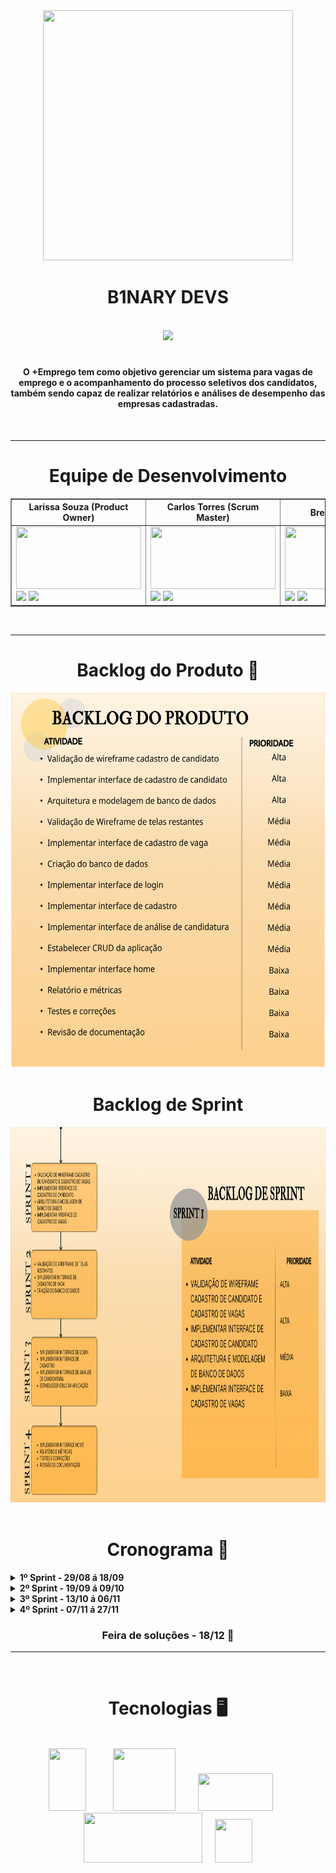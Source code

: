 <div align= "center">

<img src = "https://user-images.githubusercontent.com/101594950/188217613-d8bbdf5a-672f-41b6-9cc2-47b4c0174d52.png" width="400" height="400" />

<h1>B1NARY DEVS </h1></br> 
</div>

<div align = "center">

<img src = "https://user-images.githubusercontent.com/101594950/188217045-aab51d17-01d3-48e5-b690-a916d4832116.png" />

# 

  #### O **+Emprego** tem como objetivo gerenciar um sistema para vagas de emprego e o acompanhamento do processo seletivos dos candidatos, também sendo capaz de realizar relatórios e análises de desempenho das empresas cadastradas. 

</div>

<br>

--------------------------------------------------------------------------------------------------------------------------------------------------- 
<div align="center">

# **Equipe de Desenvolvimento** <br>

</div>

<table border="1">
<thead>
    <tr>
          <th>Larissa Souza (Product Owner) <width="100"/th>
           <th>Carlos Torres (Scrum Master) <width="100"/th>
            <th>Breno Silva (Dev) <width="100"/th>
              <th>Davi Gusmão (Dev) <width="100"/th>
                <th>Gabriel Vieira (Dev) <width="100"/th>
                  <th>Gui Santana (Dev) <width="100"/th>            
                    <th>Wallace Honorato (Dev) <width="100"/th>
    </tr>
</thead>
<tbody>
    <tr>
                                           <td><img src="https://user-images.githubusercontent.com/101594950/187515045-cdb6fc23-56c1-45aa-bcfc-c294d9715a2b.jpeg" width="200" height="100" target="_blank"></a> <br> <a href="https://www.linkedin.com/in/larissatsouza" target="_blank"><img src="https://img.shields.io/badge/-LinkedIn-%230077B5?style=for-the-badge&logo=linkedin&logoColor=white" target="_blank"></a> <a href="https://github.com/larissasouz" target="_blank"><img src="https://img.shields.io/badge/GitHub-100000?style=for-the-badge&logo=github&logoColor=white" target="_blank"></a> </td>
        <td><img src="https://user-images.githubusercontent.com/101594950/187515049-324d4bdb-a5e8-4002-8c81-d1adec6044de.jpeg" width="200" height="100" target="_blank"></a> <br> <a href="https://www.linkedin.com/in/carlos-torres-638b13210" target="_blank"><img src="https://img.shields.io/badge/-LinkedIn-%230077B5?style=for-the-badge&logo=linkedin&logoColor=white" target="_blank"></a> <a href="https://github.com/CarlosTorres2305" target="_blank"><img src="https://img.shields.io/badge/GitHub-100000?style=for-the-badge&logo=github&logoColor=white" target="_blank"></a> </td> 
                <td><img src="https://user-images.githubusercontent.com/101594950/187515042-90231107-4797-4cc4-b06a-086c8fd65231.jpeg" width="200" height="100" target="_blank"></a> <br> <a href="https://www.linkedin.com/in/breno-do-nascimento-silva" target="_blank"><img src="https://img.shields.io/badge/-LinkedIn-%230077B5?style=for-the-badge&logo=linkedin&logoColor=white" target="_blank"></a> <a href="https://github.com/Breno30" target="_blank"><img src="https://img.shields.io/badge/GitHub-100000?style=for-the-badge&logo=github&logoColor=white" target="_blank"></a> </td>
                 <td><img src="https://user-images.githubusercontent.com/101594950/187515046-b434391c-5a2c-4edd-bb6b-7e56596c41ea.jpeg" width="200" height="100" target="_blank"></a> <br> <a href="https://www.linkedin.com/in/davi-gusm%C3%A3o-a09421240" target="_blank"><img src="https://img.shields.io/badge/-LinkedIn-%230077B5?style=for-the-badge&logo=linkedin&logoColor=white" target="_blank"></a> <a href="https://github.com/Davign10" target="_blank"><img src="https://img.shields.io/badge/GitHub-100000?style=for-the-badge&logo=github&logoColor=white" target="_blank"></a> </td>
                <td><img src="https://user-images.githubusercontent.com/101594950/187515048-878e6003-aa0e-4853-a236-8d7bc516f182.jpeg" width="200" height="100" target="_blank"></a> <br> <a href="https://www.linkedin.com/in/gabriel-silva-vieira-79166b208/" target="_blank"><img src="https://img.shields.io/badge/-LinkedIn-%230077B5?style=for-the-badge&logo=linkedin&logoColor=white" target="_blank"></a> <a href="https://github.com/DevBielgrazi" target="_blank"><img src="https://img.shields.io/badge/GitHub-100000?style=for-the-badge&logo=github&logoColor=white" target="_blank"></a> </td>
                <td><img src="https://user-images.githubusercontent.com/101594950/187515051-d1565aa7-326c-4a7b-8496-237c4245fad2.jpeg" width="200" height="100" target="_blank"></a> <br> <a href="https://www.linkedin.com/in/guilherme-santana-696535249" target="_blank"><img src="https://img.shields.io/badge/-LinkedIn-%230077B5?style=for-the-badge&logo=linkedin&logoColor=white" target="_blank"></a> <a href="https://github.com/1SGuilherme" target="_blank"><img src="https://img.shields.io/badge/GitHub-100000?style=for-the-badge&logo=github&logoColor=white" target="_blank"></a> </td>
                                                <td><img src="https://user-images.githubusercontent.com/101594950/187515039-54f418a5-0549-4f57-a40f-993f04a715a4.jpeg" width="200" height="100" target="_blank"></a> <br> <a href="https://www.linkedin.com/in/wallace-honorato-b15a3b1a2" target="_blank"><img src="https://img.shields.io/badge/-LinkedIn-%230077B5?style=for-the-badge&logo=linkedin&logoColor=white" target="_blank"></a> <a href="https://github.com/WallaceHS20" target="_blank"><img src="https://img.shields.io/badge/GitHub-100000?style=for-the-badge&logo=github&logoColor=white" target="_blank"></a> </td>
    </tr>
</tbody>
<tfoot>
</tfoot>
</table>
<br>

---------------------------------------------------------------------------------------------------------------------------------------------
<div align="center">
 
# Backlog do Produto :scroll:

<img src = "https://github.com/B1naryDevs/API/blob/dev/imagens/backlog_produto.png?raw=true" width="600" height="600" /> 

<br>
 
# Backlog de Sprint

<img src = "https://github.com/B1naryDevs/API/blob/dev/imagens/backlog_sprint.png?raw=true" width="900" height="600" /> 
 
</div>
 
<br>
  
</div>

<div align="center">

# Cronograma :calendar:
  
</div>

<details>

**<summary> <b> 1º Sprint - 29/08 á 18/09 </b> </summary>**

<br>

</details>

<details>


**<summary> <b> 2º Sprint - 19/09 á 09/10 </b> </summary>**

<br>

</details>

<details>

**<summary> <b> 3º Sprint - 13/10 á 06/11 </b> </summary>**

<br>

</details>

<details>

**<summary> <b> 4º Sprint - 07/11 á 27/11 </b> </summary>**

<br>

</details>

<div align="center">

### Feira de soluções - 18/12 :checkered_flag:

</div>
  
<hr>

<div align= "center">
 
 <br>

# Tecnologias :desktop_computer: <br>
 
<br ><img src = "https://user-images.githubusercontent.com/101594950/186548020-70fe6c79-a090-46f9-91e4-ebf6200d9a75.png" width="60" height="100" /> &nbsp; &nbsp; &nbsp; &nbsp; &nbsp; <img src = "https://user-images.githubusercontent.com/101594950/186552334-e74856f0-294a-46e7-bde3-f06b42e9bb57.png" width="100" height="100" /> &nbsp; &nbsp; &nbsp; &nbsp; <img src = "https://user-images.githubusercontent.com/101594950/186552399-591df955-f423-4ac6-8474-6d7a7c05c69c.png" width="120" height="60" /> &nbsp; &nbsp; &nbsp; <img src = "https://user-images.githubusercontent.com/101594950/186661772-cc028ca9-489e-43bd-969b-8a57dfb2e516.png" width="190" height="80" />   &nbsp; &nbsp; <img src = "https://user-images.githubusercontent.com/101594950/188023366-6fd24b40-0e6d-433f-9257-e6382726930a.png" width="60" height="70" />
</div> <br>
